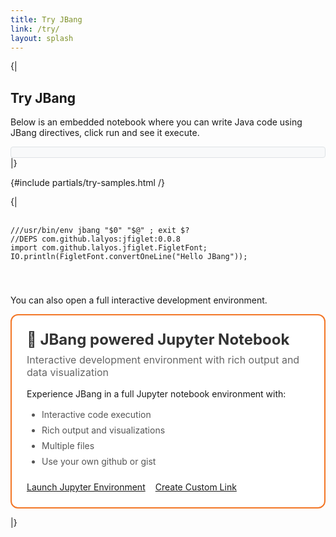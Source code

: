 ```yaml
---
title: Try JBang
link: /try/
layout: splash
---
```

{|
## Try JBang

Below is an embedded notebook where you can write Java code using JBang directives, click run and see it execute.

<!-- Configure and load Thebe - must be before the thbe js is loaded !-->
<script type="text/x-thebe-config">
  {
        bootstrap: true,
        requestKernel: true,
        persistKernel: false,
        useJupyterLite: false,
        useBinder: true,
        binderOptions: {
          repo: "jupyter-java/jupyter-java-binder",
          ref: "jbang",
          binderUrl: 'https://mybinder.org'
        },
        kernelOptions: {
          kernelName: "jbang-jbang",
        },
        codeMirrorConfig: {
          theme: "default",
          lineNumbers: true,
          lineWrapping: true
        }
      }
      
</script>

<script src="https://unpkg.com/thebe@0.9.3/lib/index.js"></script>
<link rel="stylesheet" href="https://unpkg.com/thebe@0.9.3/lib/thebe.css">

 <style>
   /* Set Jupyter/Thebe code font size for try page */
   :root {
     --jp-code-font-size: 20px;
   }

  /* Editor controls - buttons and status in one row */
  .editor-controls {
    display: flex;
    align-items: center;
    gap: 1rem;
    margin: 0;
    padding: 0.5rem 0.75rem;
    background: #f8f9fa;
    border: 1px solid #dee2e6;
    border-radius: 4px;
  }

  .editor-controls .thebe-status {
    margin: 0;
    padding: 0;
    flex: 1;
    border: none !important;
    background: transparent !important;
    font-size: 0.85rem;
  }

  /* Make all status elements inline */
  .thebe-status-stub,
  .thebe-status-field,
  .thebe-status-message {
    display: inline;
    margin: 0 0.25rem;
    font-size: 0.85rem;
    font-style: normal;
  }

  .thebe-status-message {
    color: #999;
    font-size: 0.8rem;
  }

  /* Hide unwanted Thebe buttons */
  .thebe-restartall-button,
  .thebe-runall-button {
    display: none !important;
  }
  
  /* Reduce spacing around editor */
  .listingblock {
    margin: 0 0 1.5rem 0;
  }
  
  .listingblock .content {
    margin: 0;
  }
  
  .listingblock pre {
    margin: 0;
  }
  
  .thebelab-cell {
    margin: 0 !important;
  }

.try-options {
  display: grid;
  grid-template-columns: 1fr 1fr;
  gap: 2rem;
  margin: 2rem 0;
}

.try-option {
  border: 2px solid #e1e5e9;
  border-radius: 12px;
  padding: 1.5rem;
  transition: all 0.3s ease;
  background: #fff;
}

.try-option:hover {
  border-color: #007acc;
  box-shadow: 0 4px 12px rgba(0, 122, 204, 0.1);
  transform: translateY(-2px);
}

.try-option.jupyter {
  border-color: #f37626;
}

.try-option.jupyter:hover {
  border-color: #f37626;
  box-shadow: 0 4px 12px rgba(243, 118, 38, 0.1);
}

.try-option-header h3 {
  margin: 0 0 0.5rem 0;
  font-size: 1.5rem;
  color: #333;
}

.try-option-header p {
  margin: 0 0 1rem 0;
  color: #666;
  font-size: 1rem;
}

.try-option-content ul {
  margin: 1rem 0;
  padding-left: 1.5rem;
}

.try-option-content li {
  margin: 0.5rem 0;
  color: #555;
}

.try-option-actions {
  margin-top: 1.5rem;
  display: flex;
  gap: 1rem;
  flex-wrap: wrap;
}

/* Use Minimal Mistakes button styles - no custom button CSS needed */

@media (max-width: 768px) {
  .try-options {
    grid-template-columns: 1fr;
    gap: 1rem;
  }
  
  .try-option-actions {
    flex-direction: column;
  }
  
  .btn {
    width: 100%;
  }
  
}
</style>

<!-- 
<script>
thebe.on("status", function (evt, data) {
    console.log("Status changed:", data.status, data.message);
});
</script> 
-->
<!--<div class="thebe-activate"></div>-->

<div class="listingblock">
  <div class="editor-controls">
   <div class="thebe-status"></div>
  </div>
  |}

{#include partials/try-samples.html /}

{|
  <div class="content">
    <pre class="highlight hljs-copy-wrapper">
      <code class="language-java hljs" data-lang="java" data-executable="true">
///usr/bin/env jbang "$0" "$@" ; exit $?
//DEPS com.github.lalyos:jfiglet:0.0.8
import com.github.lalyos.jfiglet.FigletFont;
IO.println(FigletFont.convertOneLine("Hello JBang")); 
      </code>
    </pre> 
  </div>
</div>

You can also open a full interactive development environment.

  <div class="try-option jupyter">
    <div class="try-option-header">
      <h3>🚀 JBang powered Jupyter Notebook</h3>
      <p>Interactive development environment with rich output and data visualization</p>
    </div>
    <div class="try-option-content">
      <p>Experience JBang in a full Jupyter notebook environment with:</p>
      <ul>
        <li>Interactive code execution</li>
        <li>Rich output and visualizations</li>
        <li>Multiple files</li>
        <li>Use your own github or gist</li>
      </ul>
      <div class="try-option-actions">
        <a href="https://mybinder.org/v2/gh/jupyter-java/jupyter-java-binder/jbang?urlpath=git-pull%3Frepo%3Dhttps%253A%252F%252Fgithub.com%252Fjbangdev%252Fjbang-jupyter-examples%26urlpath%3Dlab%252Ftree%252Fcontent%252F%26branch%3Dmain%26targetPath%3Dcontent" 
           class="btn btn--primary" target="_blank">
          Launch Jupyter Environment
        </a>
        <a href="/try/jupyter/" class="btn btn--inverse">
          Create Custom Link
        </a>
      </div>
    </div>
  </div>
</div>

  
|}